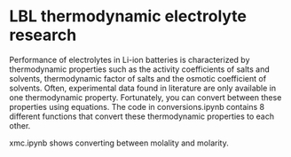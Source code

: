 # LBL thermodynamic electrolyte research
Performance of electrolytes in Li-ion batteries is characterized by thermodynamic properties such as the activity coefficients of salts and solvents, thermodynamic factor of salts and the osmotic coefficient of solvents. Often, experimental data found in literature are only available in one thermodynamic property. Fortunately, you can convert between these properties using equations.  The code in conversions.ipynb contains 8 different functions that convert these thermodynamic properties to each other.

xmc.ipynb shows converting between molality and molarity.
